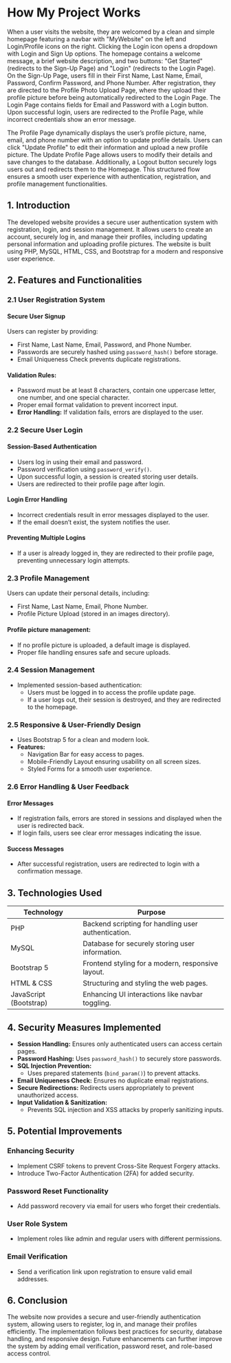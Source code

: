 # How My Project Works

When a user visits the website, they are welcomed by a clean and simple homepage featuring a navbar with "MyWebsite" on the left and Login/Profile icons on the right. Clicking the Login icon opens a dropdown with Login and Sign Up options. The homepage contains a welcome message, a brief website description, and two buttons: "Get Started" (redirects to the Sign-Up Page) and "Login" (redirects to the Login Page). On the Sign-Up Page, users fill in their First Name, Last Name, Email, Password, Confirm Password, and Phone Number. After registration, they are directed to the Profile Photo Upload Page, where they upload their profile picture before being automatically redirected to the Login Page. The Login Page contains fields for Email and Password with a Login button. Upon successful login, users are redirected to the Profile Page, while incorrect credentials show an error message.

The Profile Page dynamically displays the user’s profile picture, name, email, and phone number with an option to update profile details. Users can click "Update Profile" to edit their information and upload a new profile picture. The Update Profile Page allows users to modify their details and save changes to the database. Additionally, a Logout button securely logs users out and redirects them to the Homepage. This structured flow ensures a smooth user experience with authentication, registration, and profile management functionalities.

## 1. Introduction
The developed website provides a secure user authentication system with registration, login, and session management. It allows users to create an account, securely log in, and manage their profiles, including updating personal information and uploading profile pictures. The website is built using PHP, MySQL, HTML, CSS, and Bootstrap for a modern and responsive user experience.

## 2. Features and Functionalities
### 2.1 User Registration System
#### Secure User Signup
Users can register by providing:
- First Name, Last Name, Email, Password, and Phone Number.
- Passwords are securely hashed using `password_hash()` before storage.
- Email Uniqueness Check prevents duplicate registrations.

#### Validation Rules:
- Password must be at least 8 characters, contain one uppercase letter, one number, and one special character.
- Proper email format validation to prevent incorrect input.
- **Error Handling:** If validation fails, errors are displayed to the user.

### 2.2 Secure User Login
#### Session-Based Authentication
- Users log in using their email and password.
- Password verification using `password_verify()`.
- Upon successful login, a session is created storing user details.
- Users are redirected to their profile page after login.

#### Login Error Handling
- Incorrect credentials result in error messages displayed to the user.
- If the email doesn’t exist, the system notifies the user.

#### Preventing Multiple Logins
- If a user is already logged in, they are redirected to their profile page, preventing unnecessary login attempts.

### 2.3 Profile Management
Users can update their personal details, including:
- First Name, Last Name, Email, Phone Number.
- Profile Picture Upload (stored in an images directory).

#### Profile picture management:
- If no profile picture is uploaded, a default image is displayed.
- Proper file handling ensures safe and secure uploads.

### 2.4 Session Management
- Implemented session-based authentication:
  - Users must be logged in to access the profile update page.
  - If a user logs out, their session is destroyed, and they are redirected to the homepage.

### 2.5 Responsive & User-Friendly Design
- Uses Bootstrap 5 for a clean and modern look.
- **Features:**
  - Navigation Bar for easy access to pages.
  - Mobile-Friendly Layout ensuring usability on all screen sizes.
  - Styled Forms for a smooth user experience.

### 2.6 Error Handling & User Feedback
#### Error Messages
- If registration fails, errors are stored in sessions and displayed when the user is redirected back.
- If login fails, users see clear error messages indicating the issue.

#### Success Messages
- After successful registration, users are redirected to login with a confirmation message.

## 3. Technologies Used
| Technology      | Purpose                                           |
|---------------|---------------------------------------------------|
| PHP           | Backend scripting for handling user authentication. |
| MySQL         | Database for securely storing user information.   |
| Bootstrap 5   | Frontend styling for a modern, responsive layout. |
| HTML & CSS    | Structuring and styling the web pages.           |
| JavaScript (Bootstrap) | Enhancing UI interactions like navbar toggling. |

## 4. Security Measures Implemented
- **Session Handling:** Ensures only authenticated users can access certain pages.
- **Password Hashing:** Uses `password_hash()` to securely store passwords.
- **SQL Injection Prevention:**
  - Uses prepared statements (`bind_param()`) to prevent attacks.
- **Email Uniqueness Check:** Ensures no duplicate email registrations.
- **Secure Redirections:** Redirects users appropriately to prevent unauthorized access.
- **Input Validation & Sanitization:**
  - Prevents SQL injection and XSS attacks by properly sanitizing inputs.

## 5. Potential Improvements
### Enhancing Security
- Implement CSRF tokens to prevent Cross-Site Request Forgery attacks.
- Introduce Two-Factor Authentication (2FA) for added security.

### Password Reset Functionality
- Add password recovery via email for users who forget their credentials.

### User Role System
- Implement roles like admin and regular users with different permissions.

### Email Verification
- Send a verification link upon registration to ensure valid email addresses.

## 6. Conclusion
The website now provides a secure and user-friendly authentication system, allowing users to register, log in, and manage their profiles efficiently. The implementation follows best practices for security, database handling, and responsive design. Future enhancements can further improve the system by adding email verification, password reset, and role-based access control.
